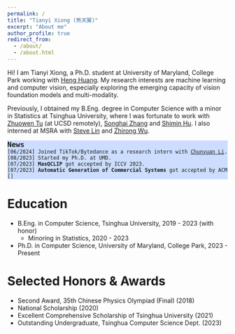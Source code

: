 ```yaml
---
permalink: /
title: "Tianyi Xiong (熊天翼)"
excerpt: "About me"
author_profile: true
redirect_from: 
  - /about/
  - /about.html
---
```


Hi! I am Tianyi Xiong, a Ph.D. student at University of Maryland, College Park working with [Heng Huang](https://scholar.google.com/citations?user=4OqLaDwAAAAJ&hl=en). My research interests are machine learning and computer vision, especially exploring the emerging capacity of vision foundation models and multi-modality.


Previously, I obtained my B.Eng. degree in Computer Science with a minor in Statistics at Tsinghua University, where I was fortunate to work with [Zhuowen Tu](https://pages.ucsd.edu/~ztu/) (at UCSD remotely),  [Songhai Zhang](https://www.cs.tsinghua.edu.cn/csen/info/1214/4073.htm) and [Shimin Hu](https://cg.cs.tsinghua.edu.cn/shimin.htm). I also interned at MSRA with [Steve Lin](https://www.microsoft.com/en-us/research/people/stevelin/) and [Zhirong Wu](https://www.microsoft.com/en-us/research/people/wuzhiron/).

<!-- <b>Research Interest:</b> machine learning, computer vision and multi-modality. -->
<!-- I am especially interested in adapting vision models into the open world with the general knowledge learnt jointly from other modalities.  -->

<pre style="font-size:83%; background-color: #ccddff">
<b style="font-size: 140%">News</b>
[06/2024] Joined TikTok/Bytedance as a research intern with <a href="https://chunyuan.li/">Chunyuan Li</a>.
[08/2023] Started my Ph.D. at UMD.
[07/2023] <b>MasQCLIP</b> got accepted by ICCV 2023. 
[07/2023] <b>Automatic Generation of Commercial Systems</b> got accepted by ACM MM23.
[]
</pre>




Education
======
<!-- * High School, Beijing No.4 High School, 2016 - 2019 -->
* B.Eng. in Computer Science, Tsinghua University, 2019 - 2023 (with honor)
  * Minoring in Statistics, 2020 - 2023 
* Ph.D. in Computer Science, University of Maryland, College Park, 2023 - Present

Selected Honors & Awards
======
* Second Award, 35th Chinese Physics Olympiad (Final) (2018)
* National Scholarship (2020)
* Excellent Comprehensive Scholarship of Tsinghua University (2021)
* Outstanding Undergraduate, Tsinghua Computer Science Dept. (2023)
<!-- * Person of The Year, Department of Computer Science and Technology (2022) -->




<!-- **Number of visitors since January 2023:**

<a href="https://www.freecounterstat.com" title="web counter"><img src="https://counter10.optistats.ovh/private/freecounterstat.php?c=rdgpxla8my1punwb2ljz5ey3sxpucw2f" border="0" title="web counter" alt="web counter"></a>  -->

<script type="text/javascript" id="clustrmaps" src="//cdn.clustrmaps.com/map_v2.js?cl=080808&w=500&t=tt&d=ed1O3VUhWicV-gqtsVI9SXYPS34TXIL_XqCAW8-77B0&co=ffffff&ct=808080&cmo=3acc3a&cmn=ff5353" style="margin-bottom:1px"></script>
